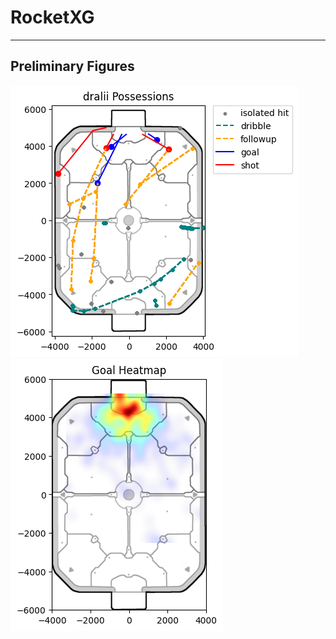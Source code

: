 # RocketXG
---
## Preliminary Figures
![Possession Plot](./figures/dralii_possessions.png)
![Goal Heatmap](./figures/goal_heatmap.png)